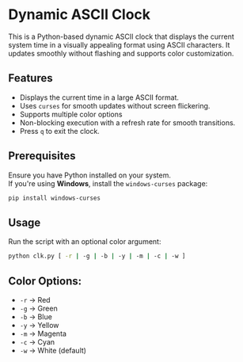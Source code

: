 # Dynamic ASCII Clock

This is a Python-based dynamic ASCII clock that displays the current system time in a visually appealing format using ASCII characters. It updates smoothly without flashing and supports color customization.

## Features
- Displays the current time in a large ASCII format.
- Uses `curses` for smooth updates without screen flickering.
- Supports multiple color options
- Non-blocking execution with a refresh rate for smooth transitions.
- Press `q` to exit the clock.

## Prerequisites

Ensure you have Python installed on your system.  
If you're using **Windows**, install the `windows-curses` package:

```sh
pip install windows-curses
```

## Usage

Run the script with an optional color argument:

```sh
python clk.py [ -r | -g | -b | -y | -m | -c | -w ]
```

## Color Options:
- `-r` → Red
- `-g` → Green
- `-b` → Blue
- `-y` → Yellow
- `-m` → Magenta
- `-c` → Cyan
- `-w` → White (default)
